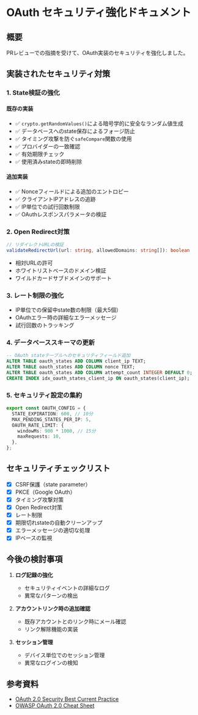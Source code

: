 # OAuth セキュリティ強化ドキュメント

## 概要

PRレビューでの指摘を受けて、OAuth実装のセキュリティを強化しました。

## 実装されたセキュリティ対策

### 1. State検証の強化

#### 既存の実装
- ✅ `crypto.getRandomValues()`による暗号学的に安全なランダム値生成
- ✅ データベースへのstate保存によるフォージ防止
- ✅ タイミング攻撃を防ぐ`safeCompare`関数の使用
- ✅ プロバイダーの一致確認
- ✅ 有効期限チェック
- ✅ 使用済みstateの即時削除

#### 追加実装
- ✅ Nonceフィールドによる追加のエントロピー
- ✅ クライアントIPアドレスの追跡
- ✅ IP単位での試行回数制限
- ✅ OAuthレスポンスパラメータの検証

### 2. Open Redirect対策

```typescript
// リダイレクトURLの検証
validateRedirectUrl(url: string, allowedDomains: string[]): boolean
```

- 相対URLの許可
- ホワイトリストベースのドメイン検証
- ワイルドカードサブドメインのサポート

### 3. レート制限の強化

- IP単位での保留中state数の制限（最大5個）
- OAuthエラー時の詳細なエラーメッセージ
- 試行回数のトラッキング

### 4. データベーススキーマの更新

```sql
-- OAuth stateテーブルへのセキュリティフィールド追加
ALTER TABLE oauth_states ADD COLUMN client_ip TEXT;
ALTER TABLE oauth_states ADD COLUMN nonce TEXT;
ALTER TABLE oauth_states ADD COLUMN attempt_count INTEGER DEFAULT 0;
CREATE INDEX idx_oauth_states_client_ip ON oauth_states(client_ip);
```

### 5. セキュリティ設定の集約

```typescript
export const OAUTH_CONFIG = {
  STATE_EXPIRATION: 600, // 10分
  MAX_PENDING_STATES_PER_IP: 5,
  OAUTH_RATE_LIMIT: {
    windowMs: 900 * 1000, // 15分
    maxRequests: 10,
  },
};
```

## セキュリティチェックリスト

- [x] CSRF保護（state parameter）
- [x] PKCE（Google OAuth）
- [x] タイミング攻撃対策
- [x] Open Redirect対策
- [x] レート制限
- [x] 期限切れstateの自動クリーンアップ
- [x] エラーメッセージの適切な処理
- [x] IPベースの監視

## 今後の検討事項

1. **ログ記録の強化**
   - セキュリティイベントの詳細なログ
   - 異常なパターンの検出

2. **アカウントリンク時の追加確認**
   - 既存アカウントとのリンク時にメール確認
   - リンク解除機能の実装

3. **セッション管理**
   - デバイス単位でのセッション管理
   - 異常なログインの検知

## 参考資料

- [OAuth 2.0 Security Best Current Practice](https://datatracker.ietf.org/doc/html/draft-ietf-oauth-security-topics)
- [OWASP OAuth 2.0 Cheat Sheet](https://cheatsheetseries.owasp.org/cheatsheets/OAuth2_Cheat_Sheet.html)
